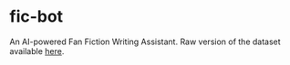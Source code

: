 # fic-bot
An AI-powered Fan Fiction Writing Assistant.
Raw version of the dataset available [here](http://www.kaggle.com/dataset/37798ba55fed88400b584cd0df4e784317eb7a6708e02fd5a650559fb4598353). 
